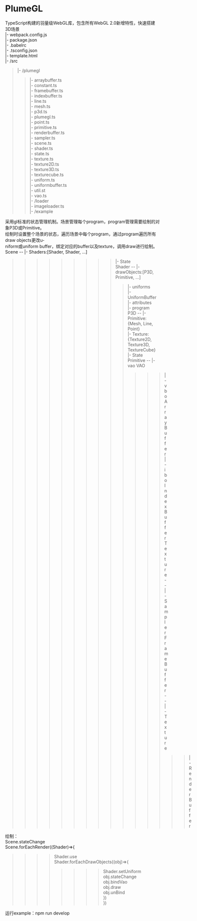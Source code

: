 # PlumeGL
 TypeScript构建的羽量级WebGL库，包含所有WebGL 2.0新增特性，快速搭建3D场景  
 |- webpack.config.js  
 |- package.json    
 |- .babelrc  
 |- .tsconfig.json  
 |- template.html  
 |- /src  
>|- /plumegl  
>>|- arraybuffer.ts  
>>|- constant.ts  
>>|- framebuffer.ts  
>>|- indexbuffer.ts  
>>|- line.ts  
>>|- mesh.ts  
>>|- p3d.ts  
>>|- plumegl.ts  
>>|- point.ts  
>>|- primitive.ts  
>>|- renderbuffer.ts  
>>|- sampler.ts  
>>|- scene.ts  
>>|- shader.ts  
>>|- state.ts  
>>|- texture.ts  
>>|- texture2D.ts  
>>|- texture3D.ts  
>>|- texturecube.ts  
>>|- uniform.ts  
>>|- uniformbuffer.ts  
>>|- util.st  
>>|- vao.ts  
>|- /loader  
>>|- imageloader.ts  
>|- /example  
  
采用gl标准的状态管理机制。场景管理每个program，program管理需要绘制的对象P3D或Primitive。  
绘制时设置整个场景的状态，遍历场景中每个program，通过program遍历所有draw objects更改u-  
niform或uniform buffer，绑定对应的buffer以及texture，调用draw进行绘制。  
Scene -- |- Shaders:[Shader, Shader, ...]  
>>>>>>>>>|- State  
Shader -- |- drawObjects:[P3D, Primitive, ...]  
>>>>>>>>>>|- uniforms  
>>>>>>>>>>|- UniformBuffer  
>>>>>>>>>>|- attributes  
>>>>>>>>>>|- program  
P3D -- |- Primitive: {Mesh, Line, Point}  
>>>>>>>|- Texture: {Texture2D, Texture3D, TextureCube}  
>>>>>>>|- State  
Primitive -- |- vao VAO  
>>>>>>>>>>>>>|- vbo ArrayBuffer    
>>>>>>>>>>>>>|- ibo IndexBuffer  
Texture -- |- Sampler  
FrameBuffer -- |- Texture  
>>>>>>>>>>>>>>>|- RenderBuffer  
  
绘制：  
Scene.stateChange  
Scene.forEachRender((Shader)=>{  
>>>>Shader.use  
>>>>Shader.forEachDrawObjects((obj)=>{  
>>>>>>>>Shader.setUniform  
>>>>>>>>obj.stateChange  
>>>>>>>>obj.bindVao  
>>>>>>>>obj.draw  
>>>>>>>>obj.unBind  
>>>>})  
})  

运行example：npm run develop   